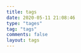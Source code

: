 ```yaml
---
title: tags
date: 2020-05-11 21:08:46
type: "tages"
tag: "tags"
comments: false
layout: tags
---
```

